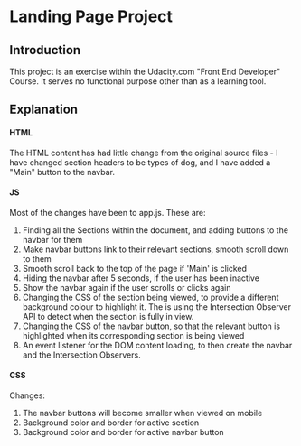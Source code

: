 # Landing Page Project

## Introduction

This project is an exercise within the Udacity.com "Front End Developer" Course. It serves no functional purpose other than as a learning tool.


## Explanation

#### HTML

The HTML content has had little change from the original source files - I have changed section headers to be types of dog, and I have added a "Main" button to the navbar.

#### JS

Most of the changes have been to app.js. These are:
<ol><li>Finding all the Sections within the document, and adding buttons to the navbar for them</li>
<li>Make navbar buttons link to their relevant sections, smooth scroll down to them</li>
<li>Smooth scroll back to the top of the page if 'Main' is clicked</li>
<li>Hiding the navbar after 5 seconds, if the user has been inactive</li>
<li>Show the navbar again if the user scrolls or clicks again</li>
<li>Changing the CSS of the section being viewed, to provide a different background colour to highlight it. The is using the Intersection Observer API to detect when the section is fully in view.</li>
<li>Changing the CSS of the navbar button, so that the relevant button is highlighted when its corresponding section is being viewed</li>
<li>An event listener for the DOM content loading, to then create the navbar and the Intersection Observers.
</ol>

#### CSS

Changes:
<ol><li>The navbar buttons will become smaller when viewed on mobile</li>
<li>Background color and border for active section</li>
<li>Background color and border for active navbar button</li>
</ol>
